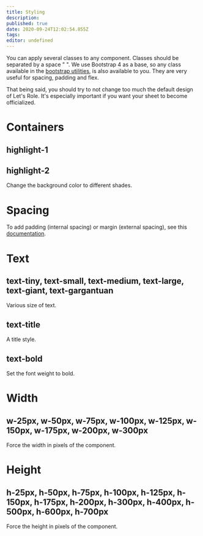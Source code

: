 ```yaml
---
title: Styling
description: 
published: true
date: 2020-09-24T12:02:54.855Z
tags: 
editor: undefined
---
```


You can apply several classes to any component. Classes should be separated by a space " ". We use Bootstrap 4 as a base, so any class available in the [bootstrap utilities](https://getbootstrap.com/docs/4.4/utilities/spacing/), is also available to you. They are very useful for spacing, padding and flex.

That being said, you should try to not change too much the default design of Let's Role. It's especially important if you want your sheet to become officialized.

# Containers
## highlight-1
## highlight-2
Change the background color to different shades.

# Spacing
To add padding (internal spacing) or margin (external spacing), see this [documentation](https://getbootstrap.com/docs/4.4/utilities/spacing/).

# Text
## text-tiny, text-small, text-medium, text-large, text-giant, text-gargantuan
Various size of text.

## text-title
A title style.

## text-bold
Set the font weight to bold.

# Width
## w-25px, w-50px, w-75px, w-100px, w-125px, w-150px, w-175px, w-200px, w-300px
Force the width in pixels of the component.

# Height
## h-25px, h-50px, h-75px, h-100px, h-125px, h-150px, h-175px, h-200px, h-300px, h-400px, h-500px, h-600px, h-700px
Force the height in pixels of the component.